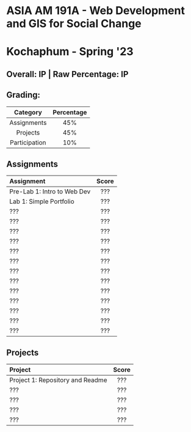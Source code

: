 # ASIA AM 191A - Web Development and GIS for Social Change

# Kochaphum - Spring '23

## Overall: IP | Raw Percentage: IP

## Grading:

|   Category    | Percentage |
| :-----------: | :--------: |
|  Assignments  |    45%     |
|   Projects    |    45%     |
| Participation |    10%     |

## Assignments

| Assignment                  | Score |
| :-------------------------- | :---: |
| Pre-Lab 1: Intro to Web Dev |  ???  |
| Lab 1: Simple Portfolio     |  ???  |
| ???                         |  ???  |
| ???                         |  ???  |
| ???                         |  ???  |
| ???                         |  ???  |
| ???                         |  ???  |
| ???                         |  ???  |
| ???                         |  ???  |
| ???                         |  ???  |
| ???                         |  ???  |
| ???                         |  ???  |
| ???                         |  ???  |
| ???                         |  ???  |
| ???                         |  ???  |

## Projects

| Project                          | Score |
| :------------------------------- | :---: |
| Project 1: Repository and Readme |  ???  |
| ???                              |  ???  |
| ???                              |  ???  |
| ???                              |  ???  |
| ???                              |  ???  |

